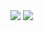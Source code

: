 <div>
        <a href="mailto:01franciscoeduardo@gmail.com" target="_blank"><img src="https://img.shields.io/badge/Gmail-D14836?style=for-the-badge&logo=gmail&logoColor=white"></a>
        <a href="https://github.com/150-ML" target="_blank"><img src="https://img.shields.io/badge/GitHub-100000?style=for-the-badge&logo=github&logoColor=white"></a>



</div>
             
